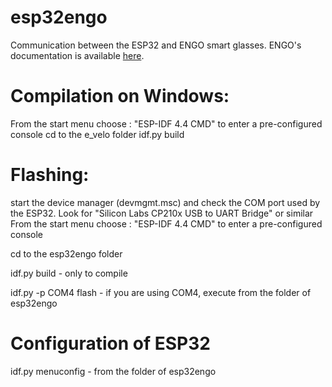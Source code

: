 # esp32engo
Communication between the ESP32 and ENGO smart glasses. ENGO's documentation is available [here](https://github.com/ActiveLook/Activelook-API-Documentation/blob/main/ActiveLook_API.md#1-introduction).

# Compilation on Windows:

From the start menu choose : "ESP-IDF 4.4 CMD" to enter a pre-configured console
cd to the e_velo folder
idf.py build

# Flashing:

start the device manager (devmgmt.msc) and check the COM port used by the ESP32. Look for "Silicon Labs CP210x USB to UART Bridge" or similar
From the start menu choose : "ESP-IDF 4.4 CMD" to enter a pre-configured console

cd to the esp32engo folder

idf.py build - only to compile

idf.py -p COM4 flash - if you are using COM4, execute from the folder of esp32engo

# Configuration of ESP32

idf.py menuconfig - from the folder of esp32engo

